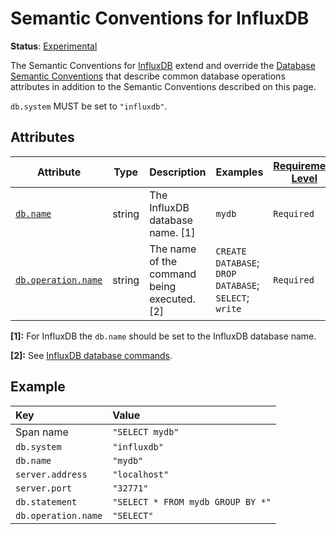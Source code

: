 <!--- Hugo front matter used to generate the website version of this page:
linkTitle: InfluxDB
--->

# Semantic Conventions for InfluxDB

**Status**: [Experimental][DocumentStatus]

The Semantic Conventions for [InfluxDB](https://www.influxdata.com/) extend and override
the [Database Semantic Conventions](database-spans.md)
that describe common database operations attributes in addition to the Semantic Conventions
described on this page.

`db.system` MUST be set to `"influxdb"`.

## Attributes

<!-- semconv db.influxdb(full,tag=tech-specific) -->
| Attribute  | Type | Description  | Examples  | [Requirement Level](https://opentelemetry.io/docs/specs/semconv/general/attribute-requirement-level/) | Stability |
|---|---|---|---|---|---|
| [`db.name`](../attributes-registry/db.md) | string | The InfluxDB database name. [1] | `mydb` | `Required` | ![Experimental](https://img.shields.io/badge/-experimental-blue) |
| [`db.operation.name`](../attributes-registry/db.md) | string | The name of the command being executed. [2] | `CREATE DATABASE`; `DROP DATABASE`; `SELECT`; `write` | `Required` | ![Experimental](https://img.shields.io/badge/-experimental-blue) |

**[1]:** For InfluxDB the `db.name` should be set to the InfluxDB database name.

**[2]:** See [InfluxDB database commands](https://docs.influxdata.com/influxdb/v1/query_language/).
<!-- endsemconv -->

## Example

| Key                 | Value                             |
|:--------------------|:----------------------------------|
| Span name           | `"SELECT mydb"`                   |
| `db.system`         | `"influxdb"`                      |
| `db.name`           | `"mydb"`                          |
| `server.address`    | `"localhost"`                     |
| `server.port`       | `"32771"`                         |
| `db.statement`      | `"SELECT * FROM mydb GROUP BY *"` |
| `db.operation.name` | `"SELECT"`                        |

[DocumentStatus]: https://github.com/open-telemetry/opentelemetry-specification/tree/v1.31.0/specification/document-status.md
